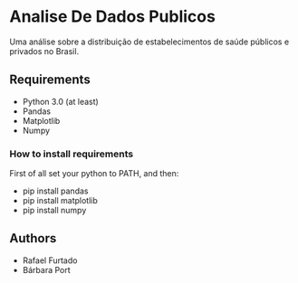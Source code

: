 ﻿# Analise De Dados Publicos
Uma análise sobre a distribuição de estabelecimentos de saúde públicos e privados no Brasil.

## Requirements
- Python 3.0 (at least)
- Pandas
- Matplotlib
- Numpy

### How to install requirements
First of all set your python to PATH, and then:

- pip install pandas
- pip install matplotlib
- pip install numpy

## Authors
- Rafael Furtado
- Bárbara Port
